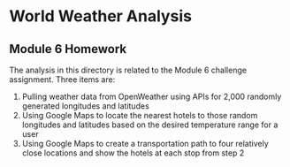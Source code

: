 # World Weather Analysis
## Module 6 Homework

The analysis in this directory is related to the Module 6 challenge assignment.  Three items are:

1. Pulling weather data from OpenWeather using APIs for 2,000 randomly generated longitudes and latitudes
2. Using Google Maps to locate the nearest hotels to those random longitudes and latitudes based on the desired temperature range for a user
3. Using Google Maps to create a transportation path to four relatively close locations and show the hotels at each stop from step 2
